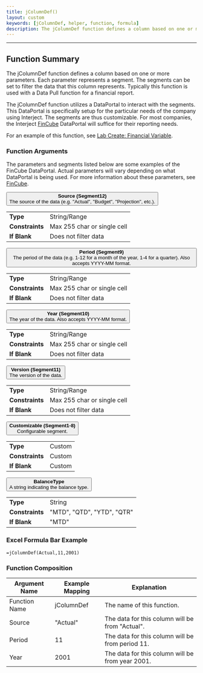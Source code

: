 ```yaml
---
title: jColumnDef()
layout: custom
keywords: [jColumnDef, helper, function, formula]
description: The jColumnDef function defines a column based on one or more parameters.
---
```

* * *

##  Function Summary

The jColumnDef function defines a column based on one or more parameters. Each parameter represents a segment. The segments can be set to filter the data that this column represents. Typically this function is used with a Data Pull function for a financial report.

The jColumnDef function utilizes a DataPortal to interact with the segments. This DataPortal is specifically setup for the particular needs of the company using Interject. The segments are thus customizable. For most companies, the Interject [FinCube](/wIndex/FinCube---The-Financial-Cube.html) DataPortal will suffice for their reporting needs.

For an example of this function, see [Lab Create: Financial Variable](/wGetStarted/L-Create-FinancialVariable.html).

###  Function Arguments

The parameters and segments listed below are some examples of the FinCube DataPortal. Actual parameters will vary depending on what DataPortal is being used. For more information about these parameters, see [FinCube](/wIndex/FinCube---The-Financial-Cube.html).

<button class="collapsible-parameter">**Source (Segment12)**<br>The source of the data (e.g. "Actual", "Budget", "Projection", etc.).</button>
<div markdown="1" class="panel-parameter">
<table>
  <tbody>
    <tr>
		<td class="pph"><b>Type</b></td>
		<td>String/Range</td>
    </tr>
    <tr>
		<td class="pph"><b>Constraints</b></td>
		<td>Max 255 char or single cell</td>
    </tr>
    <tr>
		<td class="pph"><b>If Blank</b></td>
		<td>Does not filter data</td>
    </tr>
  </tbody>
</table>
</div>

<button class="collapsible-parameter">**Period (Segment9)**<br>The period of the data (e.g. 1-12 for a month of the year, 1-4 for a quarter). Also accepts YYYY-MM format.</button>
<div markdown="1" class="panel-parameter">
<table>
  <tbody>
    <tr>
		<td class="pph"><b>Type</b></td>
		<td>String/Range</td>
    </tr>
    <tr>
		<td class="pph"><b>Constraints</b></td>
		<td>Max 255 char or single cell</td>
    </tr>
    <tr>
		<td class="pph"><b>If Blank</b></td>
		<td>Does not filter data</td>
    </tr>
  </tbody>
</table>
</div>

<button class="collapsible-parameter">**Year (Segment10)**<br>The year of the data. Also accepts YYYY-MM format.</button>
<div markdown="1" class="panel-parameter">
<table>
  <tbody>
    <tr>
		<td class="pph"><b>Type</b></td>
		<td>String/Range</td>
    </tr>
    <tr>
		<td class="pph"><b>Constraints</b></td>
		<td>Max 255 char or single cell</td>
    </tr>
    <tr>
		<td class="pph"><b>If Blank</b></td>
		<td>Does not filter data</td>
    </tr>
  </tbody>
</table>
</div>

<button class="collapsible-parameter">**Version (Segment11)**<br>The version of the data.</button>
<div markdown="1" class="panel-parameter">
<table>
  <tbody>
    <tr>
		<td class="pph"><b>Type</b></td>
		<td>String/Range</td>
    </tr>
    <tr>
		<td class="pph"><b>Constraints</b></td>
		<td>Max 255 char or single cell</td>
    </tr>
    <tr>
		<td class="pph"><b>If Blank</b></td>
		<td>Does not filter data</td>
    </tr>
  </tbody>
</table>
</div>

<button class="collapsible-parameter">**Customizable (Segment1-8)**<br>Configurable segment.</button>
<div markdown="1" class="panel-parameter">
<table>
  <tbody>
    <tr>
		<td class="pph"><b>Type</b></td>
		<td>Custom</td>
    </tr>
    <tr>
		<td class="pph"><b>Constraints</b></td>
		<td>Custom</td>
    </tr>
    <tr>
		<td class="pph"><b>If Blank</b></td>
		<td>Custom</td>
    </tr>
  </tbody>
</table>
</div>

<button class="collapsible-parameter">**BalanceType**<br>A string indicating the balance type.</button>
<div markdown="1" class="panel-parameter">
<table>
  <tbody>
    <tr>
		<td class="pph"><b>Type</b></td>
		<td>String</td>
    </tr>
    <tr>
		<td class="pph"><b>Constraints</b></td>
		<td>"MTD", "QTD", "YTD", "QTR"</td>
    </tr>
    <tr>
		<td class="pph"><b>If Blank</b></td>
		<td>"MTD"</td>
    </tr>
  </tbody>
</table>
</div>

###  Excel Formula Bar Example

```Excel
=jColumnDef(Actual,11,2001)
```

###  Function Composition

| Argument Name  |  Example Mapping  |  Explanation   |  
|------|------|------|
|  Function Name  |  jColumnDef  |  The name of this function.  |  
|  Source  |  "Actual"  |  The data for this column will be from "Actual".  |  
|  Period  |  11  |  The data for this column will be from period 11.  |  
|  Year  |  2001  |  The data for this column will be from year 2001.  |  
